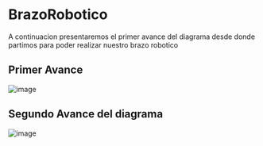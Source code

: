 # BrazoRobotico
A continuacion presentaremos el primer avance del diagrama desde donde partimos para poder realizar nuestro brazo robotico

## Primer Avance 

![image](https://github.com/Santiagote/BrazoRobotico/assets/166523171/52676f3b-327e-49e3-92e2-d40b96a87cf0)


## Segundo Avance del diagrama

![image](https://github.com/Santiagote/BrazoRobotico/assets/166523171/d49ee381-4966-4491-823d-7e8a3d5247a3)
